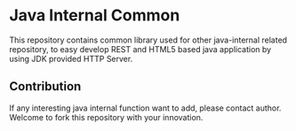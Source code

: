 # Java Internal Common #

This repository contains common library used for other java-internal related repository, to easy develop REST and HTML5 based java application by using JDK provided HTTP Server.

## Contribution ##
If any interesting java internal function want to add, please contact author. Welcome to fork this repository with your innovation.

